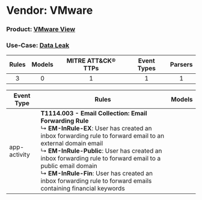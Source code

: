 Vendor: VMware
==============
### Product: [VMware View](../ds_vmware_vmware_view.md)
### Use-Case: [Data Leak](../../../../UseCases/uc_data_leak.md)

| Rules | Models | MITRE ATT&CK® TTPs | Event Types | Parsers |
|:-----:|:------:|:------------------:|:-----------:|:-------:|
|   3   |   0    |         1          |      1      |    1    |

| Event Type   | Rules    | Models |
| ---- | ---- | ------ |
| app-activity | <b>T1114.003 - Email Collection: Email Forwarding Rule</b><br> ↳ <b>EM-InRule-EX</b>: User has created an inbox forwarding rule to forward email to an external domain email<br> ↳ <b>EM-InRule-Public</b>: User has created an inbox forwarding rule to forward email to a public email domain<br> ↳ <b>EM-InRule-Fin</b>: User has created an inbox forwarding rule to forward emails containing financial keywords |        |